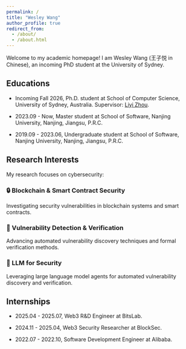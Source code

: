 ```yaml
---
permalink: /
title: "Wesley Wang"
author_profile: true
redirect_from: 
  - /about/
  - /about.html
---
```


Welcome to my academic homepage! I am Wesley Wang (王子悦 in Chinese), an incoming PhD student at the University of Sydney.

## Educations

* Incoming Fall 2026, Ph.D. student at School of Computer Science, University of Sydney, Australia. Supervisor: [Liyi Zhou](https://lzhou1110.github.io/).

* 2023.09 - Now, Master student at School of Software, Nanjing University, Nanjing, Jiangsu, P.R.C.

* 2019.09 - 2023.06, Undergraduate student at School of Software, Nanjing University, Nanjing, Jiangsu, P.R.C.

## Research Interests

My research focuses on cybersecurity:

### 🔒 Blockchain & Smart Contract Security
Investigating security vulnerabilities in blockchain systems and smart contracts.

### 🐛 Vulnerability Detection & Verification  
Advancing automated vulnerability discovery techniques and formal verification methods.

### 🤖 LLM for Security
Leveraging large language model agents for automated vulnerability discovery and verification.

## Internships

* 2025.04 - 2025.07, Web3 R&D Engineer at BitsLab.

* 2024.11 - 2025.04, Web3 Security Researcher at BlockSec.

* 2022.07 - 2022.10, Software Development Engineer at Alibaba.
